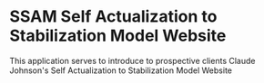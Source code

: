  # SSAM Self Actualization to Stabilization Model Website
 
 This application serves to introduce to prospective clients Claude Johnson's Self Actualization to Stabilization Model Website
 
